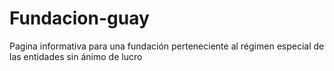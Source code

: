 # Fundacion-guay
Pagina informativa para una fundación perteneciente al régimen especial de las entidades sin ánimo de lucro

